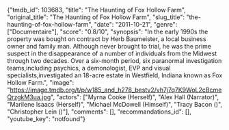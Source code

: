 {"tmdb_id": 103683, "title": "The Haunting of Fox Hollow Farm", "original_title": "The Haunting of Fox Hollow Farm", "slug_title": "the-haunting-of-fox-hollow-farm", "date": "2011-10-21", "genre": ["Documentaire"], "score": "0.8/10", "synopsis": "In the early 1990s the property was bought on contract by Herb Baumeister, a local business owner and family man. Although never brought to trial, he was the prime suspect in the disappearance of a number of individuals from the Midwest through two decades. Over a six-month period, six paranormal investigation teams,including psychics, a demonologist, EVP and visual specialists,investigated an 18-acre estate in Westfield, Indiana known as Fox Hollow Farm.", "image": "https://image.tmdb.org/t/p/w185_and_h278_bestv2/vh7j7q7K9WoL2cBcmeQrzgkM3ua.jpg", "actors": ["Myrna Cooke (Herself)", "Alex Hall (Narrator)", "Marilene Isaacs (Herself)", "Michael McDowell (Himself)", "Tracy Bacon ()", "Christopher Lein ()"], "comments": [], "recommandations_id": [], "youtube_key": "notfound"}
